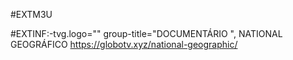#EXTM3U

#EXTINF:-tvg.logo=""
group-title="DOCUMENTÁRIO ", NATIONAL GEOGRÁFICO
https://globotv.xyz/national-geographic/
